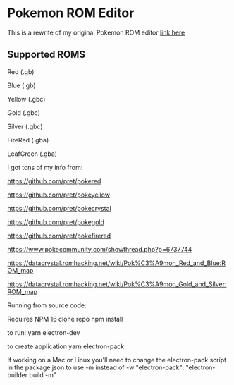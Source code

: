# Pokemon ROM Editor

This is a rewrite of my original Pokemon ROM editor [link here](https://github.com/jakefordyce/PokemonROMEditor)

## Supported ROMS

Red (.gb)

Blue (.gb)

Yellow (.gbc)

Gold (.gbc)

Silver (.gbc)

FireRed (.gba)

LeafGreen (.gba)

I got tons of my info from:

https://github.com/pret/pokered

https://github.com/pret/pokeyellow

https://github.com/pret/pokecrystal

https://github.com/pret/pokegold

https://github.com/pret/pokefirered

https://www.pokecommunity.com/showthread.php?p=6737744

https://datacrystal.romhacking.net/wiki/Pok%C3%A9mon_Red_and_Blue:ROM_map

https://datacrystal.romhacking.net/wiki/Pok%C3%A9mon_Gold_and_Silver:ROM_map

Running from source code:

Requires NPM 16
clone repo
npm install

to run:
yarn electron-dev

to create application
yarn electron-pack

If working on a Mac or Linux you'll need to change the electron-pack script in the package.json to use -m instead of -w
"electron-pack": "electron-builder build -m"
